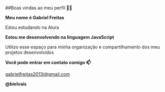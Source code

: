 ##Boas vindas ao meu perfil 💙💙

**Meu nome é Gabriel Freitas** 

Estou estudando na Alura

**Estou me desenvolvendo na linguagem JavaScript**

Utilizo esse espaço para minha organização e compartilhamento dos meu projetos desenvolvidos

**Você pode entrar em contato comigo 📫**


gabrielfreitas2013i@gmail.com

**@bielvais**


